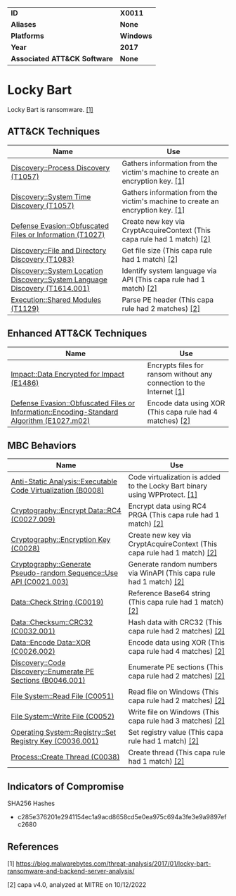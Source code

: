 <table>
<tr>
<td><b>ID</b></td>
<td><b>X0011</b></td>
</tr>
<tr>
<td><b>Aliases</b></td>
<td><b>None</b></td>
</tr>
<tr>
<td><b>Platforms</b></td>
<td><b>Windows</b></td>
</tr>
<tr>
<td><b>Year</b></td>
<td><b>2017</b></td>
</tr>
<tr>
<td><b>Associated ATT&CK Software</b></td>
<td><b>None</b></td>
</tr>
</table>


# Locky Bart

Locky Bart is ransomware.  [[1]](#1)

## ATT&CK Techniques

|Name|Use|
|---|---|
|[Discovery::Process Discovery (T1057)](https://attack.mitre.org/techniques/T1057/)|Gathers information from the victim's machine to create an encryption key. [[1]](#1) |
|[Discovery::System Time Discovery (T1057)](https://attack.mitre.org/techniques/T1124/)|Gathers information from the victim's machine to create an encryption key. [[1]](#1) |
|[Defense Evasion::Obfuscated Files or Information (T1027)](https://attack.mitre.org/techniques/T1027)|Create new key via CryptAcquireContext (This capa rule had 1 match) [[2]](#2) |
|[Discovery::File and Directory Discovery (T1083)](https://attack.mitre.org/techniques/T1083)|Get file size (This capa rule had 1 match) [[2]](#2) |
|[Discovery::System Location Discovery::System Language Discovery (T1614.001)](https://attack.mitre.org/techniques/T1614/001)|Identify system language via API (This capa rule had 1 match) [[2]](#2) |
|[Execution::Shared Modules (T1129)](https://attack.mitre.org/techniques/T1129)|Parse PE header (This capa rule had 2 matches) [[2]](#2) |

## Enhanced ATT&CK Techniques

|Name|Use|
|---|---|
|[Impact::Data Encrypted for Impact (E1486)](../impact/data-encrypted-for-impact.md)|Encrypts files for ransom without any connection to the Internet [[1]](#1) |
|[Defense Evasion::Obfuscated Files or Information::Encoding-Standard Algorithm (E1027.m02)](../defense-evasion/obfuscated-files-or-information.md)|Encode data using XOR (This capa rule had 4 matches) [[2]](#2) |

## MBC Behaviors

|Name|Use|
|---|---|
|[Anti-Static Analysis::Executable Code Virtualization (B0008)](../anti-static-analysis/executable-code-virtualization.md)|Code virtualization is added to the Locky Bart binary using WPProtect. [[1]](#1) |
|[Cryptography::Encrypt Data::RC4 (C0027.009)](../micro-behaviors/cryptography/encrypt-data.md)|Encrypt data using RC4 PRGA (This capa rule had 1 match) [[2]](#2) |
|[Cryptography::Encryption Key (C0028)](../micro-behaviors/cryptography/encryption-key.md)|Create new key via CryptAcquireContext (This capa rule had 1 match) [[2]](#2) |
|[Cryptography::Generate Pseudo-random Sequence::Use API (C0021.003)](../micro-behaviors/cryptography/generate-pseudorandom-sequence.md)|Generate random numbers via WinAPI (This capa rule had 1 match) [[2]](#2) |
|[Data::Check String (C0019)](../micro-behaviors/data/check-string.md)|Reference Base64 string (This capa rule had 1 match) [[2]](#2) |
|[Data::Checksum::CRC32 (C0032.001)](../micro-behaviors/data/checksum.md)|Hash data with CRC32 (This capa rule had 2 matches) [[2]](#2) |
|[Data::Encode Data::XOR (C0026.002)](../micro-behaviors/data/encode-data.md)|Encode data using XOR (This capa rule had 4 matches) [[2]](#2) |
|[Discovery::Code Discovery::Enumerate PE Sections (B0046.001)](../discovery/code-discovery.md)|Enumerate PE sections (This capa rule had 2 matches) [[2]](#2) |
|[File System::Read File (C0051)](../micro-behaviors/file-system/read-file.md)|Read file on Windows (This capa rule had 2 matches) [[2]](#2) |
|[File System::Write File (C0052)](../micro-behaviors/file-system/write-file.md)|Write file on Windows (This capa rule had 3 matches) [[2]](#2) |
|[Operating System::Registry::Set Registry Key (C0036.001)](../micro-behaviors/operating-system/registry.md)|Set registry value (This capa rule had 1 match) [[2]](#2) |
|[Process::Create Thread (C0038)](../micro-behaviors/process/create-thread.md)|Create thread (This capa rule had 1 match) [[2]](#2) |

## Indicators of Compromise

SHA256 Hashes
- c285e376201e2941154ec1a9acd8658cd5e0ea975c694a3fe3e9a9897efc2680

## References

<a name="1">[1]</a> https://blog.malwarebytes.com/threat-analysis/2017/01/locky-bart-ransomware-and-backend-server-analysis/

<a name="2">[2]</a> capa v4.0, analyzed at MITRE on 10/12/2022

